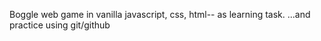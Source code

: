 Boggle web game in vanilla javascript, css, html-- as learning task.
...and practice using git/github

